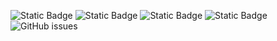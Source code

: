 ![Static Badge](https://img.shields.io/badge/blacklists-60-000000) ![Static Badge](https://img.shields.io/badge/blacklisted-2656464-cc0000) ![Static Badge](https://img.shields.io/badge/whitelisted-2244-00CC00) ![Static Badge](https://img.shields.io/badge/streaming_blacklist-28107-000000) ![GitHub issues](https://img.shields.io/github/issues/fabriziosalmi/blacklists)
